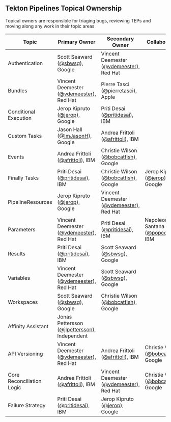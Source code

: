 ## Tekton Pipelines Topical Ownership

Topical owners are responsible for triaging bugs, reviewing TEPs and moving along any work in their topic areas

| Topic                       | Primary Owner                                                                    | Secondary Owner                                                           | Collaborators                                                          |
| --------------------------- | -------------------------------------------------------------------------------- | ------------------------------------------------------------------------- | ---------------------------------------------------------------------- |
| Authentication              | Scott Seaward ([@sbwsg](https://github.com/sbwsg)), Google                       | Vincent Deemester ([@vdemeester](https://github.com/vdemeester)), Red Hat |                                                                        |
| Bundles                     | Vincent Deemester ([@vdemeester](https://github.com/vdemeester)), Red Hat        | Pierre Tasci ([@pierretasci](https://github.com/pierretasci)), Apple      |                                                                        |
| Conditional Execution       | Jerop Kipruto ([@jerop](https://github.com/jerop)), Google                       | Priti Desai ([@pritidesai](https://github.com/pritidesai)), IBM           |                                                                        |
| Custom Tasks                | Jason Hall ([@ImJasonH](https://github.com/ImJasonH)), Google                    | Andrea Frittoli ([@afrittoli](https://github.com/afrittoli)), IBM         |                                                                        |
| Events                      | Andrea Frittoli ([@afrittoli](https://github.com/afrittoli)), IBM                | Christie Wilson ([@bobcatfish](https://github.com/bobcatfish)), Google    |                                                                        |
| Finally Tasks               | Priti Desai ([@pritidesai](https://github.com/pritidesai)), IBM                  | Christie Wilson ([@bobcatfish](https://github.com/bobcatfish)), Google    | Jerop Kipruto ([@jerop](https://github.com/jerop)), Google             |
| PipelineResources           | Jerop Kipruto ([@jerop](https://github.com/jerop)), Google                       | Vincent Deemester ([@vdemeester](https://github.com/vdemeester)), Red Hat |                                                                        |
| Parameters                  | Vincent Deemester ([@vdemeester](https://github.com/vdemeester)), Red Hat        | Priti Desai ([@pritidesai](https://github.com/pritidesai)), IBM           | Napoleon Santana ([@popcor255](https://github.com/popcor255)), IBM     |
| Results                     | Priti Desai ([@pritidesai](https://github.com/pritidesai)), IBM                  | Scott Seaward ([@sbwsg](https://github.com/sbwsg)), Google                |                                                                        |
| Variables                   | Vincent Deemester ([@vdemeester](https://github.com/vdemeester)), Red Hat        | Scott Seaward ([@sbwsg](https://github.com/sbwsg)), Google                |                                                                        |
| Workspaces                  | Scott Seaward ([@sbwsg](https://github.com/sbwsg)), Google                       | Christie Wilson ([@bobcatfish](https://github.com/bobcatfish)), Google    |                                                                        |
| Affinity Assistant          | Jonas Pettersson ([@jlpettersson](https://github.com/jlpettersson)), Independent |                                                                           |                                                                        |       
| API Versioning              | Vincent Deemester ([@vdemeester](https://github.com/vdemeester)), Red Hat        | Andrea Frittoli ([@afrittoli](https://github.com/afrittoli)), IBM         | Christie Wilson ([@bobcatfish](https://github.com/bobcatfish)), Google |
| Core Reconciliation Logic   | Andrea Frittoli ([@afrittoli](https://github.com/afrittoli)), IBM                | Vincent Deemester ([@vdemeester](https://github.com/vdemeester)), Red Hat | Christie Wilson ([@bobcatfish](https://github.com/bobcatfish)), Google |
| Failure Strategy            | Priti Desai ([@pritidesai](https://github.com/pritidesai)), IBM                  | Jerop Kipruto ([@jerop](https://github.com/jerop)), Google                |                                                                        |
